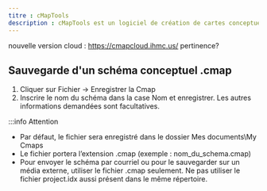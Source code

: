 ```yaml
---
titre : cMapTools
description : cMapTools est un logiciel de création de cartes conceptuelles.
---
```


nouvelle version cloud : https://cmapcloud.ihmc.us/
pertinence? 

## Sauvegarde d'un schéma conceptuel .cmap

1. Cliquer sur Fichier → Enregistrer la Cmap
2. Inscrire le nom du schéma dans la case Nom et enregistrer. Les autres informations demandées sont facultatives.

:::info Attention
- Par défaut, le fichier sera enregistré dans le dossier Mes documents\My Cmaps
- Le fichier portera l’extension .cmap (exemple : nom_du_schema.cmap)
- Pour envoyer le schéma par courriel ou pour le sauvegarder sur un média externe, utiliser le fichier .cmap seulement. Ne pas utiliser le fichier project.idx aussi présent dans le même répertoire.